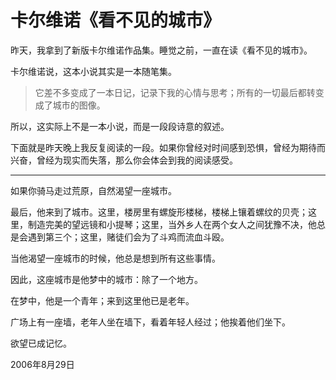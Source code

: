 # 卡尔维诺《看不见的城市》

昨天，我拿到了新版卡尔维诺作品集。睡觉之前，一直在读《看不见的城市》。

卡尔维诺说，这本小说其实是一本随笔集。

> 它差不多变成了一本日记，记录下我的心情与思考；所有的一切最后都转变成了城市的图像。

所以，这实际上不是一本小说，而是一段段诗意的叙述。

下面就是昨天晚上我反复阅读的一段。如果你曾经对时间感到恐惧，曾经为期待而兴奋，曾经为现实而失落，那么你会体会到我的阅读感受。

---

如果你骑马走过荒原，自然渴望一座城市。

最后，他来到了城市。这里，楼房里有螺旋形楼梯，楼梯上镶着螺纹的贝壳；这里，制造完美的望远镜和小提琴；这里，当外乡人在两个女人之间犹豫不决，他总是会遇到第三个；这里，赌徒们会为了斗鸡而流血斗殴。

当他渴望一座城市的时候，他总是想到所有这些事情。

因此，这座城市是他梦中的城市：除了一个地方。

在梦中，他是一个青年；来到这里他已是老年。

广场上有一座墙，老年人坐在墙下，看着年轻人经过；他挨着他们坐下。

欲望已成记忆。

2006年8月29日
